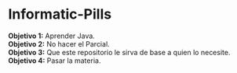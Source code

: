 # Informatic-Pills
**Objetivo 1:** Aprender Java.  
**Objetivo 2:** No hacer el Parcial.  
**Objetivo 3:** Que este repositorio le sirva de base a quien lo necesite.  
**Objetivo 4:** Pasar la materia.  
